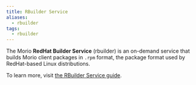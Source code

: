```yaml
---
title: RBuilder Service
aliases:
  - rbuilder
tags:
  - rbuilder
---
```


The Morio **RedHat Builder Service** (rbuilder) is an on-demand service that builds
Morio client packages in `.rpm` format, the package format used by
RedHat-based Linux distributions.

To learn more, visit [the RBuilder Service guide](/docs/guides/services/rbuilder).

